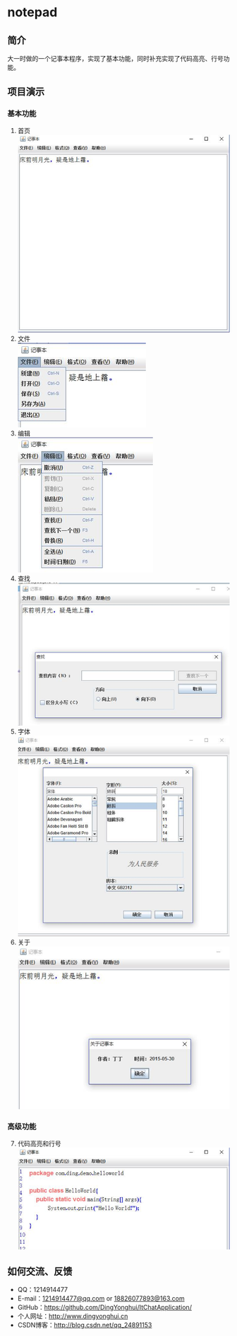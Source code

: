 # notepad
## 简介
大一时做的一个记事本程序，实现了基本功能，同时补充实现了代码高亮、行号功能。

## 项目演示
### 基本功能
1. 首页  
![](https://github.com/DingYonghui/notepad/blob/master/screenshots/main.jpg)
2. 文件  
![](https://github.com/DingYonghui/notepad/blob/master/screenshots/file.jpg)
3. 编辑  
![](https://github.com/DingYonghui/notepad/blob/master/screenshots/edit.jpg)
4. 查找  
![](https://github.com/DingYonghui/notepad/blob/master/screenshots/find.jpg)
5. 字体  
![](https://github.com/DingYonghui/notepad/blob/master/screenshots/font.jpg)
6. 关于  
![](https://github.com/DingYonghui/notepad/blob/master/screenshots/about.jpg)


### 高级功能
7. 代码高亮和行号  
![](https://github.com/DingYonghui/notepad/blob/master/screenshots/highlight%20and%20more.jpg)

## 如何交流、反馈
- QQ：1214914477
- E-mail：1214914477@qq.com or 18826077893@163.com
- GitHub：https://github.com/DingYonghui/ItChatApplication/
- 个人网址：http://www.dingyonghui.cn
- CSDN博客：http://blog.csdn.net/qq_24891153
